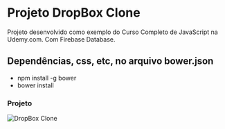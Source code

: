 # Projeto DropBox Clone

Projeto desenvolvido como exemplo do Curso Completo de JavaScript na Udemy.com.
Com Firebase Database.

## Dependências, css, etc, no arquivo bower.json

- npm install -g bower
- bower install

### Projeto
![DropBox Clone](https://firebasestorage.googleapis.com/v0/b/hcode-com-br.appspot.com/o/DropBoxClone.jpg?alt=media&token=d59cad0c-440d-4516-88f2-da904b9bb443)
